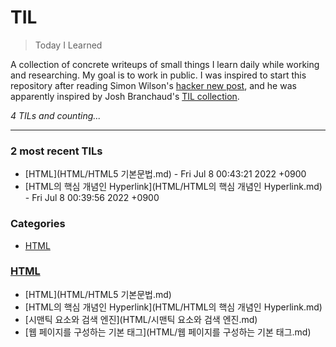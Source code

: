 # TIL
> Today I Learned

A collection of concrete writeups of small things I learn daily while working
and researching. My goal is to work in public. I was inspired to start this
repository after reading Simon Wilson's [hacker new post][1], and he was
apparently inspired by Josh Branchaud's [TIL collection][2].


_4 TILs and counting..._

---

### 2 most recent TILs

- [HTML](HTML/HTML5 기본문법.md) - Fri Jul 8 00:43:21 2022 +0900
- [HTML의 핵심 개념인 Hyperlink](HTML/HTML의 핵심 개념인 Hyperlink.md) - Fri Jul 8 00:39:56 2022 +0900

### Categories

- [HTML](#HTML)

### [HTML](#HTML)
- [HTML](HTML/HTML5 기본문법.md)
- [HTML의 핵심 개념인 Hyperlink](HTML/HTML의 핵심 개념인 Hyperlink.md)
- [시맨틱 요소와 검색 엔진](HTML/시맨틱 요소와 검색 엔진.md)
- [웹 페이지를 구성하는 기본 태그](HTML/웹 페이지를 구성하는 기본 태그.md)

[1]: https://simonwillison.net/2020/Apr/20/self-rewriting-readme/
[2]: https://github.com/jbranchaud/til

